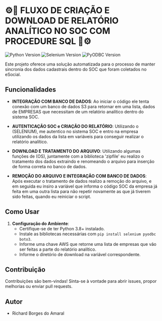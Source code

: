 # ⚙️🔎 FLUXO DE CRIAÇÃO E DOWNLOAD DE RELATÓRIO ANALÍTICO NO SOC COM PROCEDURE SQL 🔎⚙️
![Python Version](https://img.shields.io/badge/Python-3.8%2B-brightgreen)
![Selenium Version](https://img.shields.io/badge/Selenium-3.141%2B-brightgreen)
![PyODBC Version](https://img.shields.io/badge/PyODBC-4.0.39%2B-brightgreen)

Este projeto oferece uma solução automatizada para o processo de manter sincronia dos dados cadastrais dentro do SOC que foram coletados no eSocial.
## Funcionalidades


- **INTEGRAÇÃO COM BANCO DE DADOS**: Ao iniciar o código ele tenta conexão com um banco de dados S3 para retornar em uma lista, dados de EMPRESAS que necessitam de um relatório analítico dentro do sistema SOC.

- **AUTENTICAÇÃO SOC e CRIAÇÃO DO RELATÓRIO**: Utilizando o (SELENIUM), me autentico no sistema SOC e entro na empresa utilizando os dados da lista em variáveis para conseguir realizar o relatório analítico.

- **DOWNLOAD E TRATAMENTO DO ARQUIVO**: Utilizando algumas funções de (OS), juntamente com a biblioteca 'zipfile' eu realizo o tratamento dos dados extraindo e renomeando o arquivo para inserção de forma correta no banco de dados.

- **REMOÇÃO DO ARQUIVO E INTEGRAÇÃO COM BANCO DE DADOS**: Após executar o tratamento de dados realizo a remoção do arquivo, e em seguida eu insiro a variável que informa o código SOC da empresa já feita em uma outra lista para não repetir novamente as que já tiverem sido feitas, quando eu reiniciar o script.

## Como Usar

1. **Configuração do Ambiente**:
   - Certifique-se de ter Python 3.8+ instalado.
   - Instale as bibliotecas necessárias com `pip install selenium pyodbc boto3`.
   - Informe uma chave AWS que retorne uma lista de empresas que vão ser feitas a parte do relatório analítico.
   - Informe o diretório de download na variável correspondente.

## Contribuição

Contribuições são bem-vindas! Sinta-se à vontade para abrir issues, propor melhorias ou enviar pull requests.

## Autor

- Richard Borges do Amaral
